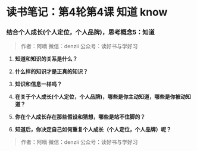 # 读书笔记：第4轮第4课 知道 know

### 结合个人成长(个人定位，个人品牌)，思考概念5：知道

> 作者：阿嘀
> 微信：denzii
> 公众号：读好书与学好习



1. **知道和知识的关系是什么？**

2. **什么样的知识才是正真的知识？**
   
3. **知识和信息一样吗？**
   
4. **在关于个人成长(个人定位，个人品牌)，哪些是你主动知道，哪些是你被动知道？**

5. **你在个人成长存在那些假设和猜想，哪些是站不住脚的？**

6. **知道后，你决定自己如何重复个人成长（个人定位，个人品牌）呢？**




> 作者：阿嘀
> 微信：denzii
> 公众号：读好书与学好习

